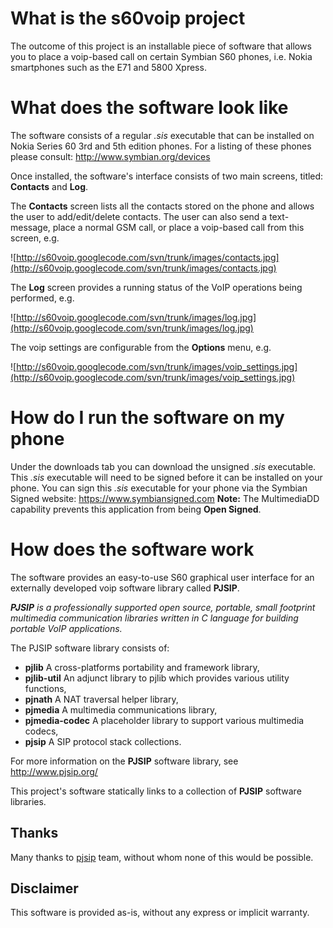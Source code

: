 # What is the s60voip project #

The outcome of this project is an installable piece of software that allows you to place a voip-based call on certain Symbian S60 phones, i.e. Nokia smartphones such as the E71 and 5800 Xpress.

# What does the software look like #

The software consists of a regular _.sis_ executable that can be installed on Nokia Series 60 3rd and 5th edition phones. For a listing of these phones please consult: http://www.symbian.org/devices

Once installed, the software's interface consists of two main screens, titled: **Contacts** and **Log**.

The **Contacts** screen lists all the contacts stored on the phone and allows the user to add/edit/delete contacts. The user can also send a text-message, place a normal GSM call, or place a voip-based call from this screen, e.g.

![http://s60voip.googlecode.com/svn/trunk/images/contacts.jpg](http://s60voip.googlecode.com/svn/trunk/images/contacts.jpg)

The **Log** screen provides a running status of the VoIP operations being performed, e.g.

![http://s60voip.googlecode.com/svn/trunk/images/log.jpg](http://s60voip.googlecode.com/svn/trunk/images/log.jpg)

The voip settings are configurable from the **Options** menu, e.g.

![http://s60voip.googlecode.com/svn/trunk/images/voip_settings.jpg](http://s60voip.googlecode.com/svn/trunk/images/voip_settings.jpg)

# How do I run the software on my phone #

Under the downloads tab you can download the unsigned _.sis_ executable. This _.sis_ executable will need to be signed before it can be installed on your phone. You can sign this _.sis_ executable for your phone via the Symbian Signed website:  https://www.symbiansigned.com
**Note:** The MultimediaDD capability prevents this application from being **Open Signed**.

# How does the software work #

The software provides an easy-to-use S60 graphical user interface for an externally developed voip software library called **PJSIP**.

_**PJSIP** is a professionally supported open source, portable, small footprint multimedia communication libraries written in C language for building portable VoIP applications._

The PJSIP software library consists of:

  * **pjlib** A cross-platforms portability and framework library,
  * **pjlib-util** An adjunct library to pjlib which provides various utility functions,
  * **pjnath** A NAT traversal helper library,
  * **pjmedia** A multimedia communications library,
  * **pjmedia-codec** A placeholder library to support various multimedia codecs,
  * **pjsip** A SIP protocol stack collections.

For more information on the **PJSIP** software library, see http://www.pjsip.org/

This project's software statically links to a collection of **PJSIP** software libraries.

## Thanks ##

Many thanks to [pjsip](http://www.pjsip.org) team, without whom none of this would be possible.

## Disclaimer ##

This software is provided as-is, without any express or implicit warranty.